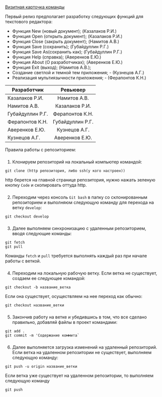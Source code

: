 [Визитная карточка команды](https://github.com/Legendary2/GB_CommandProgCPP_team3/wiki)

Первый релиз предполагает разработку следующих функций для текстового редактора:
- Функция New (новый документ); (Казалаков Р.И.)
- Функция Open (открыть документ); (Казалаков Р.И.)
- Функция Close (закрыть документ); (Намитов А.В.)
- Функция Save (сохранить); (Губайдуллин Р.Г.)
- Функция Save As(сохранить как); (Губайдуллин Р.Г.)
- Функция Help (справка); (Аверенков Е.Ю.)
- Функция About (О разработчиках); (Аверенков Е.Ю.)
- Функция Exit (выход); (Намитов А.В.);
- Создание светлой и темной тем приложения;  - (Кузнецов А.Г.)
- Реализация мультиязычности приложения; - (Ферапонтов К.Н.)

| Разработчик  |      Ревьювер      |
|----------|:-------------:|
| Казалаков Р.И. |  Намитов А.В. |
| Намитов А.В. |  Казалаков Р.И.  |
| Губайдуллин Р.Г. | Ферапонтов К.Н. |
| Ферапонтов К.Н. | Губайдуллин Р.Г. |
| Аверенков Е.Ю. | Кузнецов А.Г. |
| Кузнецов А.Г. |  Аверенков Е.Ю.  |

Правила работы с репозиторием:
###
1. Клонируем репозиторий на локальный компьютер командой:
```
git clone (http репозитория, либо ssh(у кого настроен))
```
http берется на главной странице репозитория, нужно нажать зеленую кнопку `Code` и скопировать оттуда http.
###
2. Переходим через консоль `Git bash` в папку со склонированным репозиторием и выполняюм следующую команду для перехода на ветку `develop`:
```
git checkout develop
```
###
3. Далее выполняем синхронизацию с удаленным репозиторием, вводя следующие команды:
```
git fetch
git pull
```
Команды `fetch` и `pull` требуется выполнять каждый раз при начале работы с веткой.
###
4. Переходим на локальную рабочую ветку.
Если ветка не существует, создаем ее следующее командой:
```
git checkout -b название_ветка
```
Если она существует, осуществляем на нее переход как обычно:
```
git checkout название_ветки
```
###
5. Закончив работу на ветке и убедившись в том, что все сделано правильно, добавляй файлы в проект командами:
```
git add .
git commit -m 'Содержание коммита`
```
###
6. Далее выполняется загрузка изменений на удаленный репозиторий.
Если ветка на удаленном репозитории не существует, выполняем следующую команду:
```
git push -u origin название_ветки
```
Если ветка уже существует на удаленном репозитории, то выполняем следующую команду
```
git push
```
